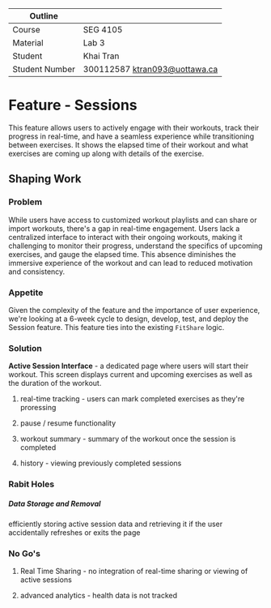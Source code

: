 | Outline        |                               |
| -------------- | ----------------------------- |
| Course         | SEG 4105                      |
| Material       | Lab 3                         |
| Student        | Khai Tran                     |
| Student Number | 300112587 ktran093@uottawa.ca |

# Feature - Sessions

This feature allows users to actively engage with their workouts, track their progress in real-time, and have a seamless experience while transitioning between exercises. It shows the elapsed time of their workout and what exercises are coming up along with details of the exercise.

## Shaping Work

### Problem

While users have access to customized workout playlists and can share or import workouts, there's a gap in real-time engagement. Users lack a centralized interface to interact with their ongoing workouts, making it challenging to monitor their progress, understand the specifics of upcoming exercises, and gauge the elapsed time. This absence diminishes the immersive experience of the workout and can lead to reduced motivation and consistency.

### Appetite

Given the complexity of the feature and the importance of user experience, we're looking at a 6-week cycle to design, develop, test, and deploy the Session feature. This feature ties into the existing `FitShare` logic.

### Solution

**Active Session Interface** - a dedicated page where users will start their workout. This screen displays current and upcoming exercises as well as the duration of the workout.

1. real-time tracking - users can mark completed exercises as they're proressing

2. pause / resume functionality

3. workout summary - summary of the workout once the session is completed

4. history - viewing previously completed sessions

### Rabit Holes

##### Data Storage and Removal

efficiently storing active session data and retrieving it if the user accidentally refreshes or exits the page

### No Go's

1. Real Time Sharing - no integration of real-time sharing or viewing of active sessions

2. advanced analytics - health data is not tracked
